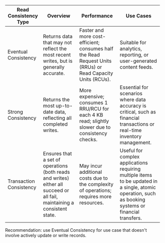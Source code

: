 | Read Consistency Type | Overview | Performance | Use Cases |
| ---------------------- | ---------------------- | ---------------------- | ---------------------- | 
| Eventual Consistency | Returns data that may not reflect the most recent writes, but is generally accurate. | Faster and more cost-efficient; consumes half the Read Request Units (RRUs) or Read Capacity Units (RCUs). | Suitable for analytics, reporting, or user-generated content feeds. |
|Strong Consistency | Returns the most up-to-date data, reflecting all completed writes. | More expensive; consumes 1 RRU/RCU for each 4 KB read; slightly slower due to consistency checks. | Essential for scenarios where data accuracy is critical, such as financial transactions or real-time inventory management. | 
| Transaction Consistency | Ensures that a set of operations (both reads and writes) either all succeed or all fail, maintaining a consistent state. | May incur additional costs due to the complexity of operations; requires more resources. | Useful for complex applications requiring multiple items to be updated in a single, atomic operation, such as booking systems or financial transfers. |

Recommendation: use Eventual Consistency for use case that doesn't involve actively update or write records.